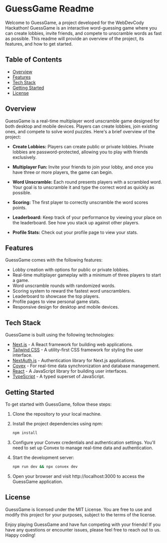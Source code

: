 # GuessGame Readme

Welcome to GuessGame, a project developed for the WebDevCody Hackathon! GuessGame is an interactive word-guessing game where you can create lobbies, invite friends, and compete to unscramble words as fast as possible. This readme will provide an overview of the project, its features, and how to get started.

## Table of Contents

- [Overview](#overview)
- [Features](#features)
- [Tech Stack](#tech-stack)
- [Getting Started](#getting-started)
- [License](#license)

## Overview

GuessGame is a real-time multiplayer word unscramble game designed for both desktop and mobile devices. Players can create lobbies, join existing ones, and compete to solve word puzzles. Here's a brief overview of the project:

- **Create Lobbies:** Players can create public or private lobbies. Private lobbies are password-protected, allowing you to play with friends exclusively.

- **Multiplayer Fun:** Invite your friends to join your lobby, and once you have three or more players, the game can begin.

- **Word Unscramble:** Each round presents players with a scrambled word. Your goal is to unscramble it and type the correct word as quickly as possible.

- **Scoring:** The first player to correctly unscramble the word scores points.

- **Leaderboard:** Keep track of your performance by viewing your place on the leaderboard. See how you stack up against other players.

- **Profile Stats:** Check out your profile page to view your stats.

## Features

GuessGame comes with the following features:

- Lobby creation with options for public or private lobbies.
- Real-time multiplayer gameplay with a minimum of three players to start a game.
- Word unscramble rounds with randomized words.
- Scoring system to reward the fastest word unscramblers.
- Leaderboard to showcase the top players.
- Profile pages to view personal game stats.
- Responsive design for desktop and mobile devices.

## Tech Stack

GuessGame is built using the following technologies:

- [Next.js](https://nextjs.org/) - A React framework for building web applications.
- [Tailwind CSS](https://tailwindcss.com/) - A utility-first CSS framework for styling the user interface.
- [NextAuth.js](https://next-auth.js.org/) - Authentication library for Next.js applications.
- [Covex](https://www.convex.dev/) - For real-time data synchronization and database management.
- [React](https://reactjs.org/) - A JavaScript library for building user interfaces.
- [TypeScript](https://www.typescriptlang.org/) - A typed superset of JavaScript.

## Getting Started

To get started with GuessGame, follow these steps:

1. Clone the repository to your local machine.

2. Install the project dependencies using npm:

   ```bash
   npm install
3. Configure your Convex credentials and authentication settings. You'll need to set up Convex to manage real-time data and authentication.
4. Start the development server:

    ```bash
    npm run dev && npx convex dev

5. Open your browser and visit http://localhost:3000 to access the GuessGame application.

## License
GuessGame is licensed under the MIT License. You are free to use and modify this project for your purposes, subject to the terms of the license.

Enjoy playing GuessGame and have fun competing with your friends! If you have any questions or encounter issues, please feel free to reach out to us. Happy coding!